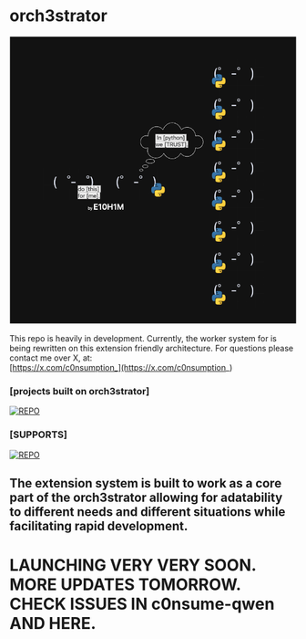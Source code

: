 # orch3strator
![alt text](./assets/base.png)


This repo is heavily in development.
Currently, the worker system for  is being rewritten on this extension friendly architecture. 
For questions please contact me over X, at:  
[https://x.com/c0nsumption_](https://x.com/c0nsumption_)


### \[projects built on orch3strator\]
[![REPO](https://img.shields.io/badge/c0nsume-qwen-blue)](https://github.com/E10H1M/c0nsume-qwen) <br>


### \[SUPPORTS\]
[![REPO](https://img.shields.io/badge/rust-buck3t-brown)](https://e10h1m.github.io/rust-buck3t/)


## The extension system is built to work as a core part of the orch3strator allowing for adatability to different needs and different situations while facilitating rapid development.


# LAUNCHING VERY VERY SOON. <br> MORE UPDATES TOMORROW. <br> CHECK ISSUES IN c0nsume-qwen <br> AND HERE. 